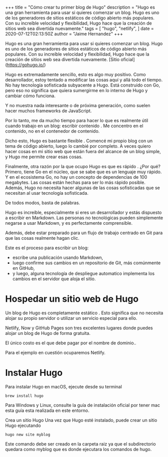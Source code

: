 +++
title = "Cómo crear tu primer blog de Hugo"
description = "Hugo es una gran herramienta para usar si quieres comenzar un blog. Hugo es uno de los generadores de sitios estáticos de código abierto más populares. Con su increíble velocidad y flexibilidad, Hugo hace que la creación de sitios web sea divertida nuevamente."
tags = [
    "hugo",
    "netlify",
]
date = 2020-07-12T02:13:50Z
author = "Jaime Hernandez"
+++

Hugo es una gran herramienta para usar si quieres comenzar un blog. Hugo es uno de los generadores de sitios estáticos de código abierto más populares. Con su increíble velocidad y flexibilidad, Hugo hace que la creación de sitios web sea divertida nuevamente.
[Sitio oficial] (https://gohugo.io/)

Hugo es extremadamente sencillo, esto es algo muy positivo. Como desarrollador, estoy tentado a modificar las cosas aquí y allá todo el tiempo. No hay tecnología sofisticada subyacente a Hugo. Está construido con Go, pero eso no significa que quiera sumergirme en lo interno de Hugo y cambiar cómo funciona.

Y no muestra nada interesante o de próxima generación, como suelen hacer muchos frameworks de JavaScript.

Por lo tanto, me da mucho tiempo para hacer lo que es realmente útil cuando trabajo en un blog: escribir contenido . Me concentro en el contenido, no en el contenedor de contenido.

Dicho esto, Hugo es bastante flexible . Comencé mi propio blog con un tema de código abierto, luego lo cambié por completo. A veces quiero hacer cosas en mi sitio web que están fuera del alcance de un blog simple, y Hugo me permite crear esas cosas.

Finalmente, otra razón por la que ocupo Hugo es que es rápido . ¿Por qué? Primero, tiene Go en el núcleo, que se sabe que es un lenguaje muy rápido. Y en el ecosistema Go, no hay un concepto de dependencias de 100 megabytes. Las cosas están hechas para ser lo más rápido posible. Además, Hugo no necesita hacer algunas de las cosas sofisticadas que se necesitan al usar tecnología sofisticada. 

De todos modos, basta de palabras.

Hugo es increíble, especialmente si eres un desarrollador y estás dispuesto a escribir en Markdown. Las personas no tecnológicas pueden simplemente negarse a usar Markdown, y es perfectamente comprensible.

Además, debe estar preparado para un flujo de trabajo centrado en Git para que las cosas realmente hagan clic.

Este es el proceso para escribir un blog:

* escribe una publicación usando Markdown,
* luego confirme sus cambios en un repositorio de Git, más comúnmente en GitHub,
* y luego, alguna tecnología de despliegue automatico implementa los cambios en el servidor que aloja el sitio.

# Hospedar un sitio web de Hugo
Un blog de Hugo es completamente estático . Esto significa que no necesita alojar su propio servidor o utilizar un servicio especial para ello.

Netlify, Now y GitHub Pages son tres excelentes lugares donde puedes alojar un blog de Hugo de forma gratuita.

El único costo es el que debe pagar por el nombre de dominio..

Para el ejemplo en cuestión ocuparemos Netlify.

# Instalar Hugo
Para instalar Hugo en macOS, ejecute desde su terminal
```terminal
brew install hugo
```

Para Windows y Linux, consulte la guía de instalación oficial por tener mac esta guía esta realizada en este entorno.

Crea un sitio Hugo
Una vez que Hugo esté instalado, puede crear un sitio Hugo ejecutando

```terminal
hugo new site myblog
```
Este comando debe ser creado en la carpeta raiz ya que el subdirectorio quedara como myblog que es donde ejecutara los comandos de hugo.
